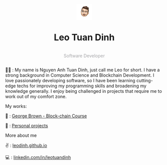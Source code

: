 <div style="display:flex; flex-direction:column; align-items: center">
    <img src="./avatar.png" alt="my icon" style="width: 50px;">
<h1>Leo Tuan Dinh</h1>
<p style="color:#a7a7aa">Software Developer</p>
</div>

👨‍🎓 : My name is Nguyen Anh Tuan Dinh, just call me Leo for short. I have a strong background in Computer Science and Blockchain Development. I love passionately developing software, so I have been learning cutting-edge techs for improving my programming skills and broadening my knowledge generally. I enjoy being challenged in projects that require me to work out of my comfort zone.

My works:

🏫 : [George Brown - Block-chain Course](https://github.com/georgebrown-blockchain-2019-2020)

💝 : [Personal projects](https://github.com/georgebrown-blockchain-2019-2020)

More about me

✌ : [leodinh.github.io](https://leodinh.github.io)

💻 : [linkedin.com/in/leotuandinh](https://www.linkedin.com/in/leotuandinh/)
